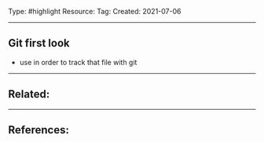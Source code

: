 Type: #highlight 
Resource: 
Tag:
Created: 2021-07-06

---
## Git first look 
- use <git init> in order to track that file with git

---
Related:
-

---
References:
- 
